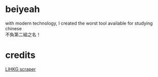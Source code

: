 # beiyeah
with modern technology, I created the worst tool available for studying chinese\
不負第二組之名！

# credits
[LIHKG scraper](https://github.com/ayaka14732/lihkg-scraper)
